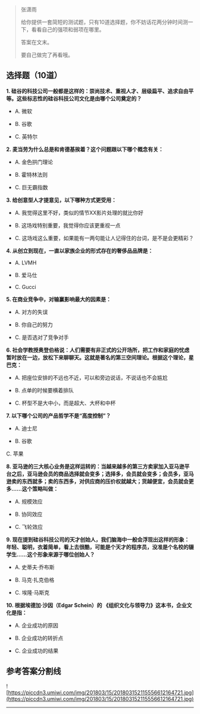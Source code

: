> 张潇雨
> 
> 给你提供一套简短的测试题，只有10道选择题，你不妨话花两分钟时间测一下，看看自己的强项和弱项在哪里。
> 
> 
> 
> 答案在文末。
> 
> 要自己做完了再看哦。

## 选择题（10道）

 **1. 硅谷的科技公司一般都是这样的：崇尚技术、重视人才、层级扁平、追求自由平等。这些标志性的硅谷科技公司文化是由哪个公司奠定的？** 

* A. 微软

* B. 谷歌

* C. 英特尔

 **2. 麦当劳为什么总是和肯德基挨着？这个问题跟以下哪个概念有关：**

* A. 金色拱门理论

* B. 霍特林法则

* C. 巨无霸指数

 **3. 给创意型人才提意见，以下哪种方式更受用：**

* A. 我觉得这里不好，类似的情节XX影片处理的就比你好

* B. 这场戏特别重要，我觉得你应该更重视一点

* C. 这场戏这么重要，如果能有一两句能让人记得住的台词，是不是会更精彩？

 **4. 从创立到现在，一直以家族企业的形式存在的奢侈品品牌是：**

* A. LVMH

* B. 爱马仕

* C. Gucci

 **5. 在商业竞争中，对输赢影响最大的因素是：**

* A. 对方的失误

* B. 你自己的努力

* C. 是否选对了竞争对手

 **6. 社会学教授奥登伯格说：人们需要有非正式的公开场所，把工作和家庭的忧虑暂时放在一边，放松下来聊聊天。这就是著名的第三空间理论。根据这个理论，星巴克：**

* A. 把座位安排的不远也不近，可以和旁边说话，不说话也不会尴尬

* B. 点单的时候要横着排队

* C. 杯型不是大中小，而是超大、大杯和中杯

 **7. 以下哪个公司的产品哲学不是“高度控制”？**

* A. 迪士尼

* B. 谷歌

C. 苹果

 **8. 亚马逊的三大核心业务是这样运转的：当越来越多的第三方卖家加入亚马逊平台之后，亚马逊会员的商品选择就会变多；选择多，会员就会变多；会员多，亚马逊卖的东西就多；卖的东西多，对供应商的压价权就越大；货越便宜，会员就会更多……这个策略叫做：**

* A. 规模效应

* B. 协同效应

* C. 飞轮效应

 **9. 现在提到硅谷科技公司的天才创始人，我们脑海中一般会浮现出这样的形象：年轻、聪明，衣着简单，看上去很酷，可能是个天才的程序员，没准是个名校的辍学生……这个形象来源于哪位创始人？**

* A. 史蒂夫·乔布斯

* B. 马克·扎克伯格

* C. 埃隆·马斯克

 **10. 根据埃德加·沙因（Edgar Schein）的 《组织文化与领导力》这本书，企业文化是指：**

* A. 企业成功的原因

* B. 企业成功的转折点

* C. 企业成功的结果

## 参考答案分割线

![https://piccdn3.umiwi.com/img/201803/15/201803152115556612164721.jpg](https://piccdn3.umiwi.com/img/201803/15/201803152115556612164721.jpg)

---
